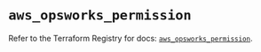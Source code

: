 # `aws_opsworks_permission`

Refer to the Terraform Registry for docs: [`aws_opsworks_permission`](https://registry.terraform.io/providers/hashicorp/aws/4.67.0/docs/resources/opsworks_permission).
